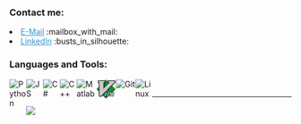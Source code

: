 ### Contact me:
<li><a href="mailto:carlosmarctor@gmail.com" style="color:#3397d1">E-Mail</a> :mailbox_with_mail: </li> 
<li><a href="https://www.linkedin.com/in/carlos-marcos-2808" target="_blank" style="color:#3397d1" >LinkedIn</a> :busts_in_silhouette: </li>

### Languages and Tools:

<img align="left" alt="Python" width="30px" src="https://cdn.iconscout.com/icon/free/png-256/free-python-3521655-2945099.png?f=webp" />
<img align="left" alt="JS" width="30px" src="https://upload.wikimedia.org/wikipedia/commons/6/6a/JavaScript-logo.png"/>
<img align="left" alt="C#" width="30px" src="https://static-00.iconduck.com/assets.00/c-sharp-c-icon-1822x2048-wuf3ijab.png" />
<img align="left" alt="C++" width="30px" src="https://upload.wikimedia.org/wikipedia/commons/1/18/ISO_C%2B%2B_Logo.svg" />
<img align="left" alt="Matlab" width="35px" src="https://upload.wikimedia.org/wikipedia/commons/thumb/2/21/Matlab_Logo.png/667px-Matlab_Logo.png" />
<img align="left" alt="vim" width="35px" src="https://raw.githubusercontent.com/github/explore/80688e429a7d4ef2fca1e82350fe8e3517d3494d/topics/vim/vim.png" />
<img align="left" alt="Git" width="35px" src="https://git-scm.com/images/logos/downloads/Git-Icon-1788C.png" />
<img align="left" alt="Linux" width="30px" src="https://upload.wikimedia.org/wikipedia/commons/thumb/3/35/Tux.svg/1200px-Tux.svg.png" />
<br />

---


<!-- <div id="second"><img align="center" width="420px" src="https://github-readme-stats.vercel.app/api?username=Zurisen&show_icons=true&theme=tokyonight&count_private=true" /></div> -->
<div id="second"><img align="center" width="420px" src="https://github-readme-stats.vercel.app/api/top-langs/?username=Zurisen&hide=jupyter+notebook,html&langs_count=6&layout=compact&theme=tokyonight" /></div>
